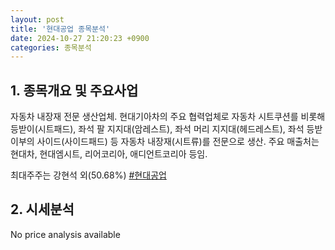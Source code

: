 ```yaml
---
layout: post
title: '현대공업 종목분석'
date: 2024-10-27 21:20:23 +0900
categories: 종목분석
---
```


## 1. 종목개요 및 주요사업

자동차 내장재 전문 생산업체. 현대기아차의 주요 협력업체로 자동차 시트쿠션를 비롯해 등받이(시트패드), 좌석 팔 지지대(암레스트), 좌석 머리 지지대(헤드레스트), 좌석 등받이부의 사이드(사이드패드) 등 자동차 내장재(시트류)를 전문으로 생산. 주요 매출처는 현대차, 현대엠시트, 리어코리아, 애디언트코리아 등임.

최대주주는 강현석 외(50.68%)
[#현대공업](#)

## 2. 시세분석

No price analysis available
